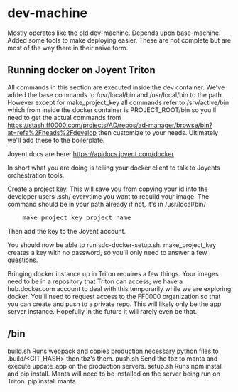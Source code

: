 # dev-machine


Mostly operates like the old dev-machine. Depends upon base-machine. Added some
tools to make deploying easier.  These are not complete but are most of the way
there in their naive form.

## Running docker on Joyent Triton

All commands in this section are executed inside the dev container. We've added
the base commands to /usr/local/bin and /usr/local/bin to the path. However except
for make_project_key all commands refer to /srv/active/bin  which from inside
the docker container is PROJECT_ROOT/bin so you'll need to get the actual
commands from https://stash.ff0000.com/projects/AD/repos/ad-manager/browse/bin?at=refs%2Fheads%2Fdevelop
then customize to your needs. Ultimately we'll add these to the boilerplate.

Joyent docs are here: https://apidocs.joyent.com/docker

In short what you are doing is telling your docker client to talk to Joyents
orchestration tools.

Create a project key. This will save you from copying your id into the
developer users .ssh/ everytime you want to rebuild your image. The command
should be in your path already if not, it's in /usr/local/bin/

<pre>
    make_project_key project_name
</pre>

Then add the key to the Joyent account.

You should now be able to run sdc-docker-setup.sh. make_project_key creates a key
with no password, so you'll only need to answer a few questions.

Bringing docker instance up in Triton requires a few things. Your images need to
be in a repository that Triton can access; we have a hub.docker.com account to
deal with this temporarily while we are exploring docker. You'll need to
request access to the FF0000 organization so that you can create and push to a
private repo. This will likely only be the app server instance. Hopefully in
the future it will rarely even be that.

## /bin

build.sh
   Runs webpack and copies production necessary python files to
   .build/<GIT_HASH> then tbz's them.
push.sh
    Send the tbz to manta and execute update_app on the production servers.
setup.sh
    Runs npm install and pip install. Manta will need to be installed on the
    server being run on Triton. pip install manta
